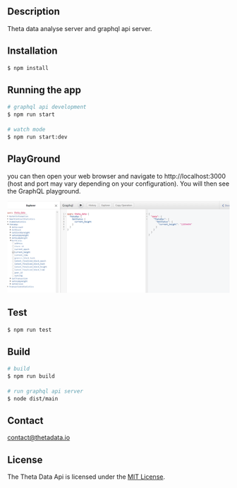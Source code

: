 ## Description

Theta data analyse server and graphql api server.

## Installation

```bash
$ npm install
```

## Running the app

```bash
# graphql api development
$ npm run start

# watch mode
$ npm run start:dev

```

## PlayGround

you can then open your web browser and navigate to http://localhost:3000 (host and port may vary depending on your configuration). You will then see the GraphQL playground.

![avatar](https://github.com/larryro/image/blob/main/playground_20211101112605.png?raw=true)

## Test

```bash
$ npm run test
```

## Build

```bash
# build
$ npm run build

# run graphql api server
$ node dist/main
```

## Contact

contact@thetadata.io

## License

The Theta Data Api is licensed under the [MIT License](https://opensource.org/licenses/MIT).
